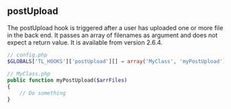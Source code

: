 postUpload
----------

The postUpload hook is triggered after a user has uploaded one or more file in the back end. It passes an array of filenames as argument and does not expect a return value. It is available from version 2.6.4.

```php
// config.php
$GLOBALS['TL_HOOKS']['postUpload'][] = array('MyClass', 'myPostUpload');
 
// MyClass.php
public function myPostUpload($arrFiles)
{
    // Do something
}
``` 
